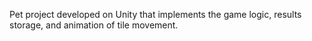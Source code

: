 Pet project developed on Unity that implements the game logic, results storage, and animation of tile movement.
